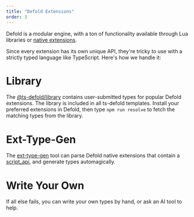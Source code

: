```yaml
---
title: "Defold Extensions"
order: 3
---
```


Defold is a modular engine, with a ton of functionality available through 
Lua libraries or [native extensions](https://defold.com/manuals/extensions/).

Since every extension has its own unique API, they're tricky to use with 
a strictly typed language like TypeScript. Here's how we handle it:

# Library

The [@ts-defold/library](https://github.com/ts-defold/library) contains user-submitted 
types for popular Defold extensions. The library is included in all ts-defold templates. 
Install your preferred extensions in Defold, then type `npm run resolve` to fetch 
the matching types from the library.

# Ext-Type-Gen

The [ext-type-gen](https://github.com/thinknathan/tsd-ext-type-gen) tool can parse 
Defold native extensions that contain a [script_api](https://defold.com/manuals/extensions-script-api/), 
and generate types automagically.

# Write Your Own

If all else fails, you can write your own types by hand, or ask an AI tool to help.
